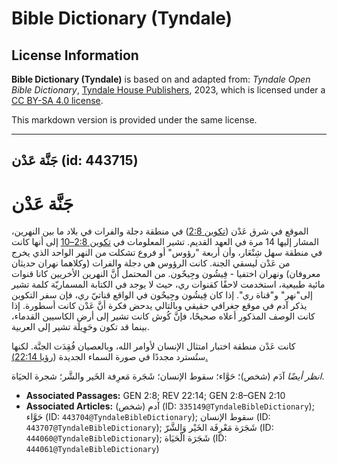 # Bible Dictionary (Tyndale)

## License Information

**Bible Dictionary (Tyndale)** is based on and adapted from: _Tyndale Open Bible Dictionary_, [Tyndale House Publishers](https://tyndaleopenresources.com/), 2023, which is licensed under a [CC BY-SA 4.0 license](https://creativecommons.org/licenses/by-sa/4.0/legalcode.en).

This markdown version is provided under the same license.



--------------------------------

## جَنَّة عَدْن (id: 443715)

جَنَّة عَدْن
============

الموقع في شرق عَدْن ([تكوين 2:8](https://ref.ly/Gen2:8)) في منطقة دجلة والفرات في بلاد ما بين النهرين، المشار إليها 14 مرة في العهد القديم. تشير المعلومات في [تكوين 2:8–10](https://ref.ly/Gen2:8-Gen2:10) إلى أنها كانت في منطقة سهل شِنْعَار، وأن أربعة "رؤوس" أو فروع تشكلت من النهر الواحد الذي يخرج من عَدْن ليسقي الجنة. كانت الرؤوس هي دجلة والفرات (وكلاهما نهران حديثان معروفان) ونهران اختفيا \- فِيشُون وجِيحٌون. من المحتمل أنَّ النهرين الأخريين كانا قنوات مائية طبيعية، استخدمت لاحقًا كقنوات ري، حيث لا يوجد في الكتابة المسماريّة كلمة تشير إلى"نهر" و"قناة ري". إذا كان فِيشُون وجِيحٌون في الواقع قناتيّ ري، فإن سفر التكوين يذكر آدم في موقع جغرافي حقيقي وبالتالي يدحض فكرة أنَّ عَدْن كانت أسطورة. إذا كانت الوصف المذكور أعلاه صحيحًا، فإنَّ كُوش كانت تشير إلى أرض الكاسيين القدماء، بينما قد تكون وحَوِيلَة تشير إلى العربية.

كانت عَدْن منطقة اختبار امتثال الإنسان لأوامر الله، وبالعصيان فُقِدَت الجنَّة. لكنها ستُسترد مجددًا في صورة السماء الجديدة ([رؤيا 22:14\).](https://ref.ly/Rev22:14)

*انظر أيضًا* آدَم (شخص)؛ حَوَّاء؛ سقوط الإنسان؛ شَجَرة مَعرِفة الخَير والشَّر؛ شجرة الحيَاة.

* **Associated Passages:** GEN 2:8; REV 22:14; GEN 2:8–GEN 2:10
* **Associated Articles:** آدم (شخص) (ID: `335149@TyndaleBibleDictionary`); حَوَّاء (ID: `443704@TyndaleBibleDictionary`); سقوط الإنسان (ID: `443707@TyndaleBibleDictionary`); شَجَرَة مَعْرِفَة الخَيْر وَالشَّرّ (ID: `444060@TyndaleBibleDictionary`); شَجَرَة الْحَيَاة (ID: `444061@TyndaleBibleDictionary`)

